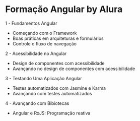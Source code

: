 # Formação Angular by Alura

1 - Fundamentos Angular
  - Começando com o Framework 
  - Boas práticas em arquiteturas e formulários
  - Controle o fluxo de navegação 
    
2 - Acessibilidade no Angular 
  - Design de componentes com acessibilidade
  - Avançando no design de componentes com acessibilidade 

3 - Testando Uma Aplicação Angular 
  - Testes automatizados com Jasmine e Karma
  - Avançando com testes automatizados 

4 - Avançando com Bibiotecas 
  - Angular e RxJS: Programação reativa
